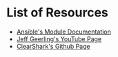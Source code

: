 # List of Resources
* [Ansible's Module Documentation](https://docs.ansible.com/ansible/2.9/modules/modules_by_category.html)
* [Jeff Geerling's YouTube Page](https://www.youtube.com/c/jeffgeerling)
* [ClearShark's Github Page](https://github.com/clearshark)

